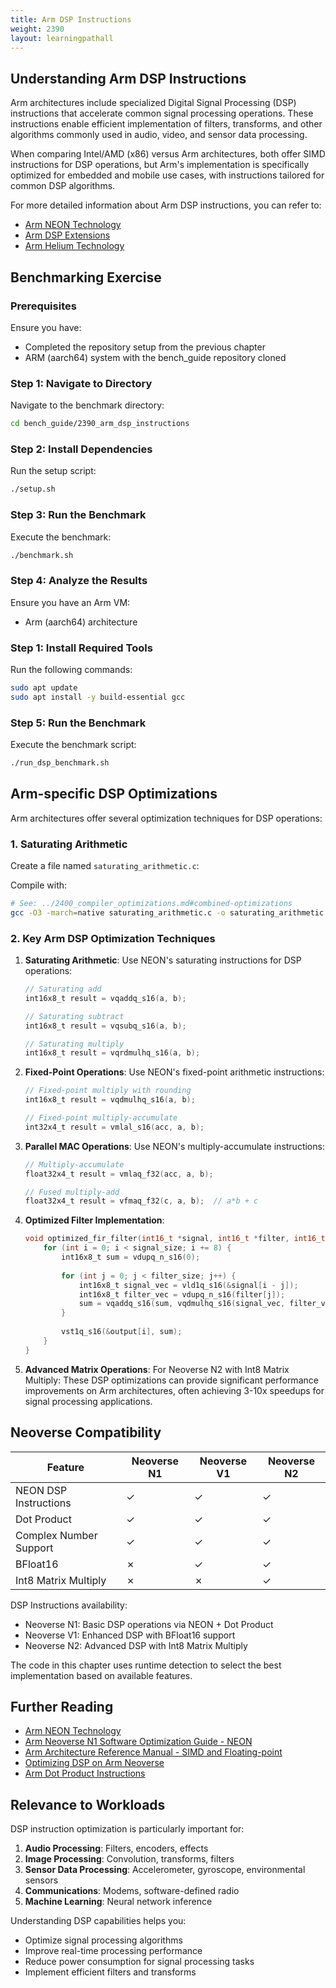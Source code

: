 ```yaml
---
title: Arm DSP Instructions
weight: 2390
layout: learningpathall
---
```


## Understanding Arm DSP Instructions

Arm architectures include specialized Digital Signal Processing (DSP) instructions that accelerate common signal processing operations. These instructions enable efficient implementation of filters, transforms, and other algorithms commonly used in audio, video, and sensor data processing.

When comparing Intel/AMD (x86) versus Arm architectures, both offer SIMD instructions for DSP operations, but Arm's implementation is specifically optimized for embedded and mobile use cases, with instructions tailored for common DSP algorithms.

For more detailed information about Arm DSP instructions, you can refer to:
- [Arm NEON Technology](https://developer.arm.com/architectures/instruction-sets/simd-isas/neon)
- [Arm DSP Extensions](https://developer.arm.com/architectures/instruction-sets/dsp-extensions)
- [Arm Helium Technology](https://developer.arm.com/architectures/instruction-sets/simd-isas/helium)

## Benchmarking Exercise

### Prerequisites

Ensure you have:
- Completed the repository setup from the previous chapter
- ARM (aarch64) system with the bench_guide repository cloned

### Step 1: Navigate to Directory

Navigate to the benchmark directory:

```bash
cd bench_guide/2390_arm_dsp_instructions
```

### Step 2: Install Dependencies

Run the setup script:

```bash
./setup.sh
```

### Step 3: Run the Benchmark

Execute the benchmark:

```bash
./benchmark.sh
```

### Step 4: Analyze the Results

Ensure you have an Arm VM:
- Arm (aarch64) architecture

### Step 1: Install Required Tools

Run the following commands:

```bash
sudo apt update
sudo apt install -y build-essential gcc
```

### Step 5: Run the Benchmark

Execute the benchmark script:

```bash
./run_dsp_benchmark.sh
```

## Arm-specific DSP Optimizations

Arm architectures offer several optimization techniques for DSP operations:

### 1. Saturating Arithmetic

Create a file named `saturating_arithmetic.c`:

Compile with:

```bash
# See: ../2400_compiler_optimizations.md#combined-optimizations
gcc -O3 -march=native saturating_arithmetic.c -o saturating_arithmetic
```

### 2. Key Arm DSP Optimization Techniques

1. **Saturating Arithmetic**: Use NEON's saturating instructions for DSP operations:
   ```c
   // Saturating add
   int16x8_t result = vqaddq_s16(a, b);
   
   // Saturating subtract
   int16x8_t result = vqsubq_s16(a, b);
   
   // Saturating multiply
   int16x8_t result = vqrdmulhq_s16(a, b);
   ```

2. **Fixed-Point Operations**: Use NEON's fixed-point arithmetic instructions:
   ```c
   // Fixed-point multiply with rounding
   int16x8_t result = vqdmulhq_s16(a, b);
   
   // Fixed-point multiply-accumulate
   int32x4_t result = vmlal_s16(acc, a, b);
   ```

3. **Parallel MAC Operations**: Use NEON's multiply-accumulate instructions:
   ```c
   // Multiply-accumulate
   float32x4_t result = vmlaq_f32(acc, a, b);
   
   // Fused multiply-add
   float32x4_t result = vfmaq_f32(c, a, b);  // a*b + c
   ```

4. **Optimized Filter Implementation**:
   ```c
   void optimized_fir_filter(int16_t *signal, int16_t *filter, int16_t *output, int signal_size, int filter_size) {
       for (int i = 0; i < signal_size; i += 8) {
           int16x8_t sum = vdupq_n_s16(0);
           
           for (int j = 0; j < filter_size; j++) {
               int16x8_t signal_vec = vld1q_s16(&signal[i - j]);
               int16x8_t filter_vec = vdupq_n_s16(filter[j]);
               sum = vqaddq_s16(sum, vqdmulhq_s16(signal_vec, filter_vec));
           }
           
           vst1q_s16(&output[i], sum);
       }
   }
   ```

5. **Advanced Matrix Operations**: For Neoverse N2 with Int8 Matrix Multiply:
   These DSP optimizations can provide significant performance improvements on Arm architectures, often achieving 3-10x speedups for signal processing applications.

## Neoverse Compatibility

| Feature | Neoverse N1 | Neoverse V1 | Neoverse N2 |
|---------|-------------|-------------|-------------|
| NEON DSP Instructions | ✓ | ✓ | ✓ |
| Dot Product | ✓ | ✓ | ✓ |
| Complex Number Support | ✓ | ✓ | ✓ |
| BFloat16 | ✗ | ✓ | ✓ |
| Int8 Matrix Multiply | ✗ | ✗ | ✓ |

DSP Instructions availability:
- Neoverse N1: Basic DSP operations via NEON + Dot Product
- Neoverse V1: Enhanced DSP with BFloat16 support
- Neoverse N2: Advanced DSP with Int8 Matrix Multiply

The code in this chapter uses runtime detection to select the best implementation based on available features.

## Further Reading

- [Arm NEON Technology](https://developer.arm.com/architectures/instruction-sets/simd-isas/neon)
- [Arm Neoverse N1 Software Optimization Guide - NEON](https://developer.arm.com/documentation/pjdoc466751330-9685/latest/)
- [Arm Architecture Reference Manual - SIMD and Floating-point](https://developer.arm.com/documentation/ddi0487/latest/)
- [Optimizing DSP on Arm Neoverse](https://community.arm.com/arm-community-blogs/b/infrastructure-solutions-blog/posts/optimizing-dsp-on-arm-neoverse)
- [Arm Dot Product Instructions](https://developer.arm.com/documentation/102159/latest/)

## Relevance to Workloads

DSP instruction optimization is particularly important for:

1. **Audio Processing**: Filters, encoders, effects
2. **Image Processing**: Convolution, transforms, filters
3. **Sensor Data Processing**: Accelerometer, gyroscope, environmental sensors
4. **Communications**: Modems, software-defined radio
5. **Machine Learning**: Neural network inference

Understanding DSP capabilities helps you:
- Optimize signal processing algorithms
- Improve real-time processing performance
- Reduce power consumption for signal processing tasks
- Implement efficient filters and transforms